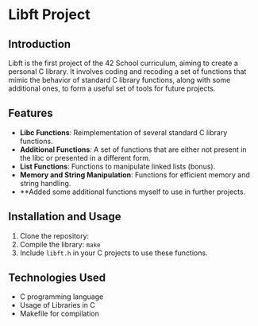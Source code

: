 # Libft Project

## Introduction
Libft is the first project of the 42 School curriculum, aiming to create a personal C library. It involves coding and recoding a set of functions that mimic the behavior of standard C library functions, along with some additional ones, to form a useful set of tools for future projects.

## Features
- **Libc Functions**: Reimplementation of several standard C library functions.
- **Additional Functions**: A set of functions that are either not present in the libc or presented in a different form.
- **List Functions**: Functions to manipulate linked lists (bonus).
- **Memory and String Manipulation**: Functions for efficient memory and string handling.
- **Added some additional functions myself to use in further projects.

## Installation and Usage
1. Clone the repository:
2. Compile the library: `make`
3. Include `libft.h` in your C projects to use these functions.

## Technologies Used
- C programming language
- Usage of Libraries in C
- Makefile for compilation
